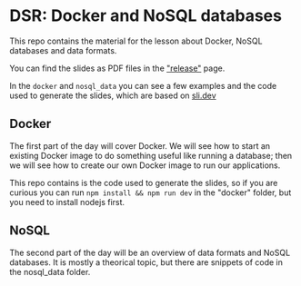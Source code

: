 # DSR: Docker and NoSQL databases

This repo contains the material for the lesson about Docker, NoSQL databases
 and data formats.

You can find the slides as PDF files in the
 ["release"](https://github.com/jacopofar/dsr-db/releases) page.

In the `docker` and `nosql_data` you can see a few examples and the code used
 to generate the slides, which are based on [sli.dev](https://sli.dev/)

## Docker

The first part of the day will cover Docker. We will see how to start
 an existing Docker image to do something useful like running a database; then
 we will see how to create our own Docker image to run our applications.

This repo contains is the code used to generate the slides, so if you are
 curious you can run `npm install && npm run dev` in the "docker" folder, but
 you need to install nodejs first.

## NoSQL

The second part of the day will be an overview of data formats and NoSQL
 databases. It is mostly a theorical topic, but there are snippets of code in
 the nosql_data folder.
